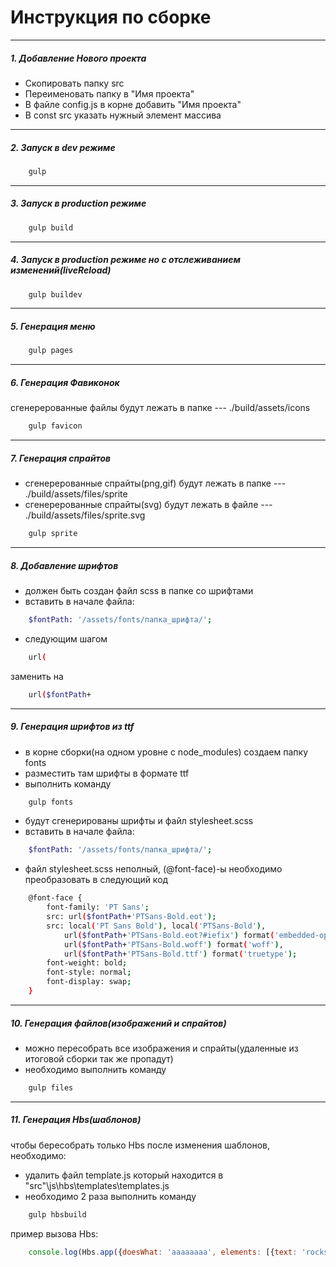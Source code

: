 # Инструкция по сборке
--------------------------------------
##### 1. Добавление Нового проекта
- Скопировать папку src
- Переименовать папку в "Имя проекта"
- В файле config.js в корне добавить "Имя проекта" 
- В const src указать нужный элемент массива

--------------------------------------
##### 2. Запуск в dev режиме
```sh
    gulp
```
--------------------------------------
##### 3. Запуск в production режиме
```sh
    gulp build
```
--------------------------------------
##### 4. Запуск в production режиме но с отслеживанием изменений(liveReload)
```sh
    gulp buildev
```
--------------------------------------
##### 5. Генерация меню
```sh
    gulp pages
```
--------------------------------------
##### 6. Генерация Фавиконок
сгенерерованные файлы будут лежать в папке --- ./build/assets/icons
```sh
    gulp favicon
```
--------------------------------------
##### 7. Генерация спрайтов
- сгенерерованные спрайты(png,gif) будут лежать в папке --- ./build/assets/files/sprite
- сгенерерованные спрайты(svg) будут лежать в файле --- ./build/assets/files/sprite.svg
```sh
    gulp sprite
```
--------------------------------------
##### 8. Добавление шрифтов
- должен быть создан файл scss в папке со шрифтами
- вставить в начале файла:
```sh
    $fontPath: '/assets/fonts/папка_шрифта/';
``` 
- следующим шагом
```sh
    url(
```
заменить на 
```sh
    url($fontPath+
```
--------------------------------------
##### 9. Генерация шрифтов из ttf
- в корне сборки(на одном уровне с node_modules) создаем папку fonts
- разместить там шрифты в формате ttf
- выполнить команду 
```sh
    gulp fonts
```
- будут сгенерированы шрифты и файл stylesheet.scss
- вставить в начале файла:
```sh
    $fontPath: '/assets/fonts/папка_шрифта/';
``` 
- файл stylesheet.scss неполный, (@font-face)-ы необходимо преобразовать в следующий код

```sh
    @font-face {
        font-family: 'PT Sans';
        src: url($fontPath+'PTSans-Bold.eot');
        src: local('PT Sans Bold'), local('PTSans-Bold'),
            url($fontPath+'PTSans-Bold.eot?#iefix') format('embedded-opentype'),
            url($fontPath+'PTSans-Bold.woff') format('woff'),
            url($fontPath+'PTSans-Bold.ttf') format('truetype');
        font-weight: bold;
        font-style: normal;
        font-display: swap;
    }
```
--------------------------------------
##### 10. Генерация файлов(изображений и спрайтов)
- можно пересобрать все изображения и спрайты(удаленные из итоговой сборки так же пропадут)
- необходимо выполнить команду 
```sh
    gulp files
```
--------------------------------------
##### 11. Генерация Hbs(шаблонов)
чтобы бересобрать только Hbs после изменения шаблонов, необходимо:
- удалить файл template.js который находится в  "src"\js\hbs\templates\templates.js
- необходимо 2 раза выполнить команду 
```sh
    gulp hbsbuild
```
пример вызова Hbs:
```js
    console.log(Hbs.app({doesWhat: 'aaaaaaaa', elements: [{text: 'rocks1!'}, {text: 'rocks2!'}]}));
```

